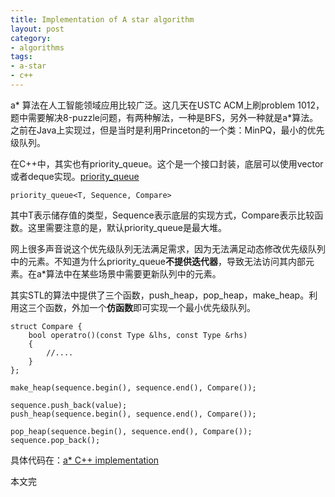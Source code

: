 ```yaml
---
title: Implementation of A star algorithm
layout: post
category: 
- algorithms
tags:
- a-star
- c++
---
```


a* 算法在人工智能领域应用比较广泛。这几天在USTC ACM上刷problem 1012，题中需要解决8-puzzle问题，有两种解法，一种是BFS，另外一种就是a*算法。之前在Java上实现过，但是当时是利用Princeton的一个类：MinPQ，最小的优先级队列。

在C++中，其实也有priority_queue。这个是一个接口封装，底层可以使用vector或者deque实现。[priority_queue](http://www.sgi.com/tech/stl/priority_queue.html)

    priority_queue<T, Sequence, Compare>

其中T表示储存值的类型，Sequence表示底层的实现方式，Compare表示比较函数。这里需要注意的是，默认priority_queue是最大堆。

网上很多声音说这个优先级队列无法满足需求，因为无法满足动态修改优先级队列中的元素。不知道为什么priority_queue**不提供迭代器**，导致无法访问其内部元素。在a*算法中在某些场景中需要更新队列中的元素。

其实STL的算法中提供了三个函数，push_heap，pop_heap，make_heap。利用这三个函数，外加一个**仿函数**即可实现一个最小优先级队列。

    struct Compare {
		bool operatro()(const Type &lhs, const Type &rhs)
		{
			//....
		}
	};

	make_heap(sequence.begin(), sequence.end(), Compare());

	sequence.push_back(value);
	push_heap(sequence.begin(), sequence.end(), Compare());

	pop_heap(sequence.begin(), sequence.end(), Compare());
	sequence.pop_back();

具体代码在：[a* C++ implementation](https://github.com/chunyang-wen/code-practice/blob/master/USTC-ACM-Prob1012.cpp)

本文完
